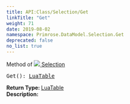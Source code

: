 ```yaml
---
title: API:Class/Selection/Get
linkTitle: "Get"
weight: 71
date: 2019-08-02
namespace: Primrose.DataModel.Selection.Get
deprecated: false
no_list: true
---
```

Method of <a href="/docs/api-reference/Class/Selection"><img src="/icons/silk/surface.png"/>&nbsp;Selection</a>
<pre class="method-declaration">
Get(): <a class="type" href="/docs/api-reference/Misc/LuaTable">LuaTable</a></pre>
<b>Return Type: </b>
<a class="type" href="/docs/api-reference/Misc/LuaTable">LuaTable</a>
<br/>
<b>Description: </b>